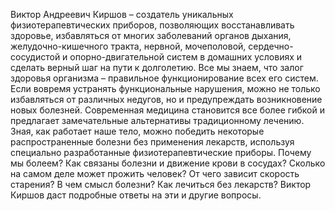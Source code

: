 <!--2024-01-21 22:38:10-->
Виктор Андреевич Киршов – создатель уникальных физиотерапевтических приборов, позволяющих восстанавливать здоровье, избавляться от многих заболеваний органов дыхания, желудочно-кишечного тракта, нервной, мочеполовой, сердечно-сосудистой и опорно-двигательной систем в домашних условиях и сделать верный шаг на пути к долголетию.
Все мы знаем, что залог здоровья организма – правильное функционирование всех его систем. Если вовремя устранять функциональные нарушения, можно не только избавляться от различных недугов, но и предупреждать возникновение новых болезней.
Современная медицина становится все более гибкой и предлагает замечательные альтернативы традиционному лечению. Зная, как работает наше тело, можно победить некоторые распространенные болезни без применения лекарств, используя специально разработанные физиотерапевтические приборы.
Почему мы болеем?
Как связаны болезни и движение крови в сосудах?
Сколько на самом деле может прожить человек?
От чего зависит скорость старения?
В чем смысл болезни?
Как лечиться без лекарств?
Виктор Киршов даст подробные ответы на эти и другие вопросы.